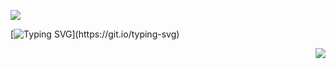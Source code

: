 ![](https://komarev.com/ghpvc/?username=solarsins&color=fbd9a3&style=plastic&label=roaches+in+my+mind)

[![Typing SVG](https://readme-typing-svg.demolab.com?font=Orbitron&size=18&pause=1000&color=FBDDA4&center=true&multiline=true&width=435&lines=sinister%E3%85%A4%2F%E3%85%A4sol%E3%85%A4%2C%E3%85%A4any+pronouns%E3%85%A4%F0%96%A4%93;%E3%85%A4%E3%85%A4%E3%85%A48teen%E3%85%A4free+c%2Bh%E3%85%A4read+links%E3%85%A4.)](https://git.io/typing-svg)

<p align="right">
  <img src="https://i.ibb.co/Tx85XSJY/sinister-mark-png-02.png"/>
</p>
